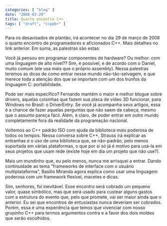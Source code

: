 ```yaml
---
categories: [ "blog" ]
date: "2008-03-29"
title: Quarto encontro C++
tags: [ "draft", "ccppbr" ]
---
```

Para os desavisados de plantão, irá acontecer no dia 29 de março de 2008 o quarto encontro de programadores e aficionados C++. Mais detalhes no link anterior. Em suma, as palestras são estas:


Você já pensou em programar componentes de hardware? Ou melhor: com uma linguagem de alto nível?? Sim, é possível, e de acordo com o Daniel, muito comum (ele usa mais que o próprio assembly). Nessa palestras teremos as dicas de como entrar nesse mundo não-tão-selvagem, e que merece toda a atenção dos que se importam com um dos trunfos da linguagem C: portabilidade.


Pode ser mais específico? Fernando mantém o maior e melhor blogue sobre drivers, aquelas coisinhas que fazem sua placa de vídeo 3D funcionar, para Windows no Brasil: o DriverEntry. Se você já acompanha seus artigos, essa é a chance de fazer aquelas perguntas que não saem da cabeça, mesmo que o assunto pareça fácil. Além, é claro, de poder entrar em outro mundo completamente fora da realidade da programação nacional.


Voltemos ao C++ padrão ISO com ajuda da biblioteca mais poderosa de todos os tempos. Nessa conversa sobre C++, Strauss irá explicar as entranhas e o uso de uma biblioteca que, se não-padrão, pelo menos suportada em várias plataformas, o que por si só já é motivo para usá-la em seus projetos que usam rede (existe hoje em dia um projeto que não use?).


Mais um mundinho que, eu pelo menos, nunca me arrisquei a entrar. Dando continuidade ao tema "frameworks de interface com o usuário multiplataforma", Basílio Miranda agora explica como usar uma  linguagem poderosa com um framework flexível, macetes e dicas.


Sim, senhores, foi inevitável. Esse encontro será cobrado um pequeno valor, quase simbólico, mas que será usado para custear alguns gastos com a estrutura do evento que, pelo que promete, vai ser maior ainda que o anterior. Eu sei que encontros de entusiastas nunca deveriam ser cobrados. Porém, essa é uma experiência que temos que vivenciar com nosso grupinho C++ para termos argumentos contra e a favor dos dois moldes que serão escolhidos.
